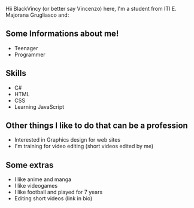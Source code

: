 Hii BlackVincy (or better say Vincenzo) here, I'm a student from ITI E. Majorana Grugliasco and:

## Some Informations about me!
- Teenager
- Programmer

## Skills
- C#
- HTML
- CSS
- Learning JavaScript

## Other things I like to do that can be a profession
- Interested in Graphics design for web sites
- I'm training for video editing (short videos edited by me) 

## Some extras
- I like anime and manga
- I like videogames
- I like football and played for 7 years
- Editing short videos (link in bio)
